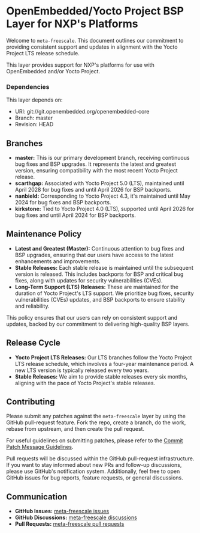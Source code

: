 # OpenEmbedded/Yocto Project BSP Layer for NXP's Platforms

Welcome to `meta-freescale`. This document outlines our commitment to providing consistent support and updates in alignment with the Yocto Project LTS release schedule.

This layer provides support for NXP's platforms for use with OpenEmbedded and/or Yocto Project.

### Dependencies

This layer depends on:

- URI: git://git.openembedded.org/openembedded-core
- Branch: master
- Revision: HEAD

## Branches

- **master:** This is our primary development branch, receiving continuous bug fixes and BSP upgrades. It represents the latest and greatest version, ensuring compatibility with the most recent Yocto Project release.
- **scarthgap:** Associated with Yocto Project 5.0 (LTS), maintained until April 2028 for bug fixes and until April 2026 for BSP backports.
- **nanbield:** Corresponding to Yocto Project 4.3, it's maintained until May 2024 for bug fixes and BSP backports.
- **kirkstone:** Tied to Yocto Project 4.0 (LTS), supported until April 2026 for bug fixes and until April 2024 for BSP backports.

## Maintenance Policy

- **Latest and Greatest (Master):** Continuous attention to bug fixes and BSP upgrades, ensuring that our users have access to the latest enhancements and improvements.
- **Stable Releases:** Each stable release is maintained until the subsequent version is released. This includes backports for BSP and critical bug fixes, along with updates for security vulnerabilities (CVEs).
- **Long-Term Support (LTS) Releases:** These are maintained for the duration of Yocto Project's LTS support. We prioritize bug fixes, security vulnerabilities (CVEs) updates, and BSP backports to ensure stability and reliability.

This policy ensures that our users can rely on consistent support and updates, backed by our commitment to delivering high-quality BSP layers.

## Release Cycle

- **Yocto Project LTS Releases:** Our LTS branches follow the Yocto Project LTS release schedule, which involves a four-year maintenance period. A new LTS version is typically released every two years.
- **Stable Releases:** We aim to provide stable releases every six months, aligning with the pace of Yocto Project's stable releases.

## Contributing

Please submit any patches against the `meta-freescale` layer by using the GitHub pull-request feature. Fork the repo, create a branch, do the work, rebase from upstream, and then create the pull request.

For useful guidelines on submitting patches, please refer to the [Commit Patch Message Guidelines](http://openembedded.org/wiki/Commit_Patch_Message_Guidelines).

Pull requests will be discussed within the GitHub pull-request infrastructure. If you want to stay informed about new PRs and follow-up discussions, please use GitHub's notification system. Additionally, feel free to open GitHub issues for bug reports, feature requests, or general discussions.

## Communication

- **GitHub Issues:** [meta-freescale issues](https://github.com/Freescale/meta-freescale/issues)
- **GitHub Discussions:** [meta-freescale discussions](https://github.com/Freescale/meta-freescale/discussions)
- **Pull Requests:** [meta-freescale pull requests](https://github.com/Freescale/meta-freescale/pulls)
